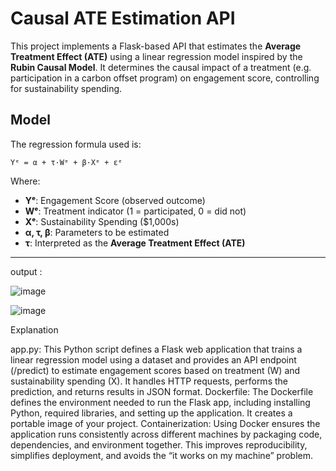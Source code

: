 
# Causal ATE Estimation API

This project implements a Flask-based API that estimates the **Average Treatment Effect (ATE)** using a linear regression model inspired by the **Rubin Causal Model**. It determines the causal impact of a treatment (e.g. participation in a carbon offset program) on engagement score, controlling for sustainability spending.

##  Model

The regression formula used is:

```
Yᵉ = α + τ·Wᵉ + β·Xᵉ + εᵉ
```

Where:
- **Yᵉ**: Engagement Score (observed outcome)
- **Wᵉ**: Treatment indicator (1 = participated, 0 = did not)
- **Xᵉ**: Sustainability Spending ($1,000s)
- **α, τ, β**: Parameters to be estimated
- **τ**: Interpreted as the **Average Treatment Effect (ATE)**

---

output : 

![image](https://github.com/user-attachments/assets/ece2b720-d853-4ce9-ab15-1c340e957f6c)

![image](https://github.com/user-attachments/assets/fbd2bc6d-6ddf-401b-a447-9040e591d574)



Explanation

app.py: This Python script defines a Flask web application that trains a linear regression model using a dataset and provides an API endpoint (/predict) to estimate engagement scores based on treatment (W) and sustainability spending (X). It handles HTTP requests, performs the prediction, and returns results in JSON format.
Dockerfile: The Dockerfile defines the environment needed to run the Flask app, including installing Python, required libraries, and setting up the application. It creates a portable image of your project.
Containerization: Using Docker ensures the application runs consistently across different machines by packaging code, dependencies, and environment together. This improves reproducibility, simplifies deployment, and avoids the “it works on my machine” problem.




